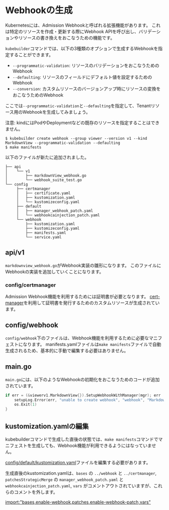 # Webhookの生成

Kubernetesには、Admission Webhookと呼ばれる拡張機能があります。
これは特定のリソースを作成・更新する際にWebhook APIを呼び出し、バリデーションやリソースの書き換えをおこなうための機能です。

`kubebuilder`コマンドでは、以下の3種類のオプションで生成するWebhookを指定することができます。

- `--programmatic-validation`: リソースのバリデーションをおこなうためのWebhook
- `--defaulting`: リソースのフィールドにデフォルト値を設定するためのWebhook
- `--conversion`: カスタムリソースのバージョンアップ時にリソースの変換をおこなうためのWebhook

ここでは`--programmatic-validation`と`--defaulting`を指定して、Tenantリソース用のWebhookを生成してみましょう。

注意: kindにはPodやDeploymentなどの既存のリソースを指定することはできません。

```console
$ kubebuilder create webhook --group viewer --version v1 --kind MarkdownView --programmatic-validation --defaulting
$ make manifests
```

以下のファイルが新たに追加されました。

```
├── api
│    └── v1
│        ├── markdownView_webhook.go
│        └── webhook_suite_test.go
└── config
     ├── certmanager
     │   ├── certificate.yaml
     │   ├── kustomization.yaml
     │   └── kustomizeconfig.yaml
     ├── default
     │   ├── manager_webhook_patch.yaml
     │   └── webhookcainjection_patch.yaml
     └── webhook
         ├── kustomization.yaml
         ├── kustomizeconfig.yaml
         ├── manifests.yaml
         └── service.yaml
```

## api/v1

`markdownview_webhook.go`がWebhook実装の雛形になります。
このファイルにWebhookの実装を追加していくことになります。

### config/certmanager

Admission Webhook機能を利用するためには証明書が必要となります。
[cert-manager][]を利用して証明書を発行するためのカスタムリソースが生成されています。

## config/webhook

`config/webhook`下のファイルは、Webhook機能を利用するために必要なマニフェストになります。
manifests.yamlファイルは`make manifests`ファイルで自動生成されるため、基本的に手動で編集する必要はありません。

## main.go

`main.go`には、以下のようなWebhookの初期化をおこなうためのコードが追加されています。

```go
if err = (&viewerv1.MarkdownView{}).SetupWebhookWithManager(mgr); err != nil {
	setupLog.Error(err, "unable to create webhook", "webhook", "MarkdownView")
	os.Exit(1)
}
```

## kustomization.yamlの編集

kubebuilderコマンドで生成した直後の状態では、`make manifests`コマンドでマニフェストを生成しても、Webhook機能が利用できるようにはなっていません。

[config/default/kustomization.yaml](https://github.com/zoetrope/kubebuilder-training/blob/master/codes/markdown-viewer/config/default/kustomization.yaml)ファイルを編集する必要があります。

生成直後のkustomization.yamlは、`bases` の `../webhook` と `../certmanager`, `patchesStrategicMerge` の `manager_webhook_patch.yaml` と `webhookcainjection_patch.yaml`, `vars` がコメントアウトされていますが、これらのコメントを外します。

[import:"bases,enable-webhook,patches,enable-webhook-patch,vars"](../../codes/markdown-viewer/config/default/kustomization.yaml)

[cert-manager]: https://github.com/jetstack/cert-manager

